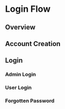 # Login Flow

## Overview

## Account Creation

## Login

### Admin Login

### User Login

### Forgotten Password
